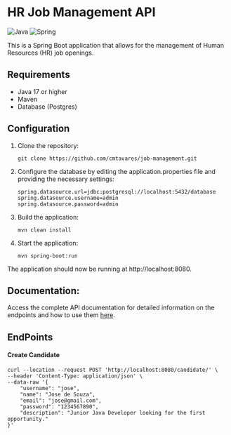 # HR Job Management API

![Java](https://img.shields.io/badge/java-%23ED8B00.svg?style=for-the-badge&logo=openjdk&logoColor=white)
![Spring](https://img.shields.io/badge/spring-%236DB33F.svg?style=for-the-badge&logo=spring&logoColor=white)

This is a Spring Boot application that allows for the management of Human Resources (HR) job openings.

## Requirements

- Java 17 or higher
- Maven
- Database (Postgres)

## Configuration

1. Clone the repository:

   ```shell
   git clone https://github.com/cmtavares/job-management.git
   ```

2. Configure the database by editing the application.properties file and providing the necessary settings:

    ```properties
    spring.datasource.url=jdbc:postgresql://localhost:5432/database
    spring.datasource.username=admin
    spring.datasource.password=admin
    ```

3. Build the application:

    ```shell
    mvn clean install
    ```

4. Start the application:

    ```shell
    mvn spring-boot:run
    ```

The application should now be running at http://localhost:8080.


## Documentation:
Access the complete API documentation for detailed information on the endpoints and how to use them <a href="https://documenter.getpostman.com/view/32463762/2sA3XV8enz">here</a>.



## EndPoints

#### Create Candidate
```shell
curl --location --request POST 'http://localhost:8080/candidate/' \
--header 'Content-Type: application/json' \
--data-raw '{
    "username": "jose",
    "name": "Jose de Souza",
    "email": "jose@gmail.com",
    "password": "1234567890",
    "description": "Junior Java Developer looking for the first opportunity."
}'
```
